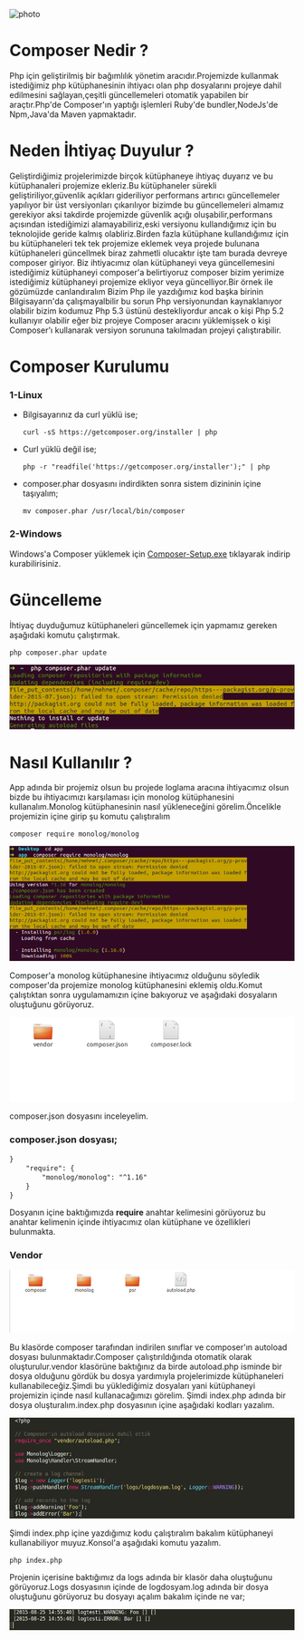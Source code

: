 ![photo](https://getcomposer.org/img/logo-composer-transparent3.png)
# Composer Nedir ?
Php için geliştirilmiş bir bağımlılık yönetim aracıdır.Projemizde kullanmak istediğimiz php kütüphanesinin ihtiyacı olan php dosyalarını projeye dahil edilmesini sağlayan,çeşitli güncellemeleri otomatik yapabilen bir araçtır.Php'de Composer'ın yaptığı işlemleri Ruby'de bundler,NodeJs'de Npm,Java'da Maven yapmaktadır.

# Neden İhtiyaç Duyulur ?
Geliştirdiğimiz projelerimizde birçok kütüphaneye ihtiyaç duyarız ve bu kütüphanaleri projemize ekleriz.Bu kütüphaneler sürekli geliştiriliyor,güvenlik açıkları gideriliyor performans artırıcı güncellemeler yapılıyor bir üst versiyonları çıkarılıyor bizimde bu güncellemeleri almamız gerekiyor aksi takdirde projemizde güvenlik açığı oluşabilir,performans açısından istediğimizi alamayabiliriz,eski versiyonu kullandığımız için bu teknolojide geride kalmış olabliriz.Birden fazla kütüphane kullandığımız için bu kütüphaneleri tek tek projemize eklemek veya projede bulunana kütüphaneleri güncellmek biraz zahmetli olucaktır işte tam burada devreye composer giriyor. Biz ihtiyacımız olan kütüphaneyi veya güncellemesini istediğimiz kütüphaneyi composer'a belirtiyoruz composer bizim yerimize istediğimiz kütüphaneyi projemize ekliyor veya güncelliyor.Bir örnek ile gözümüzde canlandıralım Bizim Php ile yazdığımız kod başka birinin Bilgisayarın'da çalışmayalbilir bu sorun Php versiyonundan kaynaklanıyor olabilir bizim kodumuz Php 5.3 üstünü destekliyordur ancak o kişi Php 5.2 kullanıyır olabilir eğer biz projeye Composer aracını yüklemişsek o kişi Composer'ı kullanarak versiyon sorununa takılmadan projeyi çalıştırabilir.

# Composer Kurulumu
### 1-Linux
- Bilgisayarınız da curl yüklü ise; 

    ```
    curl -sS https://getcomposer.org/installer | php
    ```
- Curl yüklü değil ise;
 
    ```
    php -r "readfile('https://getcomposer.org/installer');" | php
    ```
- composer.phar dosyasını indirdikten sonra sistem dizininin içine taşıyalım;

    ```
    mv composer.phar /usr/local/bin/composer
    ```
    
### 2-Windows
Windows'a Composer yüklemek için 
[Composer-Setup.exe](https://getcomposer.org/Composer-Setup.exe) tıklayarak indirip kurabilirisiniz.

# Güncelleme
İhtiyaç duyduğumuz kütüphaneleri güncellemek için yapmamız gereken aşağıdaki komutu çalıştırmak.

```
php composer.phar update
```

![Update](https://github.com/mehmetdik/Php-Composer/blob/master/photo/update.png)

# Nasıl Kullanılır ?
App adında bir projemiz olsun bu projede loglama aracına ihtiyacımız olsun bizde bu ihtiyacımızı karşılaması için monolog kütüphanesini kullanalım.Monolog kütüphanesinin nasıl yükleneceğini görelim.Öncelikle projemizin içine girip şu komutu çalıştıralım
```
composer require monolog/monolog
```
![Monolog](https://github.com/mehmetdik/Php-Composer/blob/master/photo/monolog.png)

Composer'a monolog kütüphanesine ihtiyacımız olduğunu söyledik composer'da projemize monolog kütüphanesini eklemiş oldu.Komut çalıştıktan sonra uygulamamızın içine bakıyoruz ve aşağıdaki dosyaların oluştuğunu görüyoruz.

![file](https://github.com/mehmetdik/Php-Composer/blob/master/photo/m.png)

composer.json dosyasını inceleyelim.

### composer.json dosyası;
```
}
    "require": {
        "monolog/monolog": "^1.16"
    }
}
```
Dosyanın içine baktığımızda **require** anahtar kelimesini görüyoruz bu anahtar kelimenin içinde ihtiyacımız olan kütüphane ve özellikleri bulunmakta.

### Vendor

![vendor](https://github.com/mehmetdik/Php-Composer/blob/master/photo/vendor.png)

Bu klasörde composer tarafından indirilen sınıflar ve composer'ın autoload dosyası bulunmaktadır.Composer çalıştırıldığında otomatik olarak oluşturulur.vendor klasörüne baktığınız da birde autoload.php isminde bir dosya olduğunu gördük bu dosya yardımıyla projelerimizde kütüphaneleri kullanabileceğiz.Şimdi bu yüklediğimiz dosyaları yani kütüphaneyi projemizin içinde nasıl kullanacağımızı görelim.
Şimdi index.php adında bir dosya oluşturalım.index.php dosyasının içine aşağıdaki kodları yazalım.

![icerik](https://github.com/mehmetdik/Php-Composer/blob/master/photo/indexiçerik.png)

Şimdi index.php içine yazdığımız kodu çalıştıralım bakalım kütüphaneyi kullanabiliyor muyuz.Konsol'a aşağıdaki komutu yazalım.

```
php index.php
```

Projenin içerisine baktığımız da logs adında bir klasör daha oluştuğunu görüyoruz.Logs dosyasının içinde de logdosyam.log adında bir dosya oluştuğunu görüyoruz bu dosyayı açalım bakalım içinde ne var;

![log](https://github.com/mehmetdik/Php-Composer/blob/master/photo/log.png)









